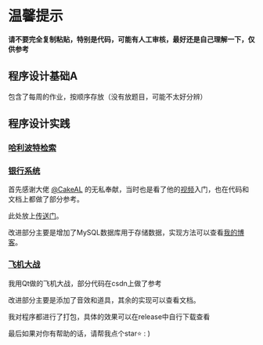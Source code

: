 # 温馨提示

**请不要完全复制粘贴，特别是代码，可能有人工审核，最好还是自己理解一下，仅供参考**

## 程序设计基础A

包含了每周的作业，按顺序存放（没有放题目，可能不太好分辨）

## 程序设计实践

### [哈利波特检索](https://github.com/study-233/USTB-CPP-Programming/tree/main/%E7%A8%8B%E5%BA%8F%E8%AE%BE%E8%AE%A1%E5%AE%9E%E8%B7%B5/%E5%93%88%E5%88%A9%E6%B3%A2%E7%89%B9%E6%A3%80%E7%B4%A2)

### [银行系统](https://github.com/study-233/USTB-CPP-Programming/tree/main/%E7%A8%8B%E5%BA%8F%E8%AE%BE%E8%AE%A1%E5%AE%9E%E8%B7%B5/%E9%93%B6%E8%A1%8C%E7%B3%BB%E7%BB%9F)

首先感谢大佬 [@CakeAL](https://github.com/CakeAL) 的无私奉献，当时也是看了他的[视频](https://www.bilibili.com/video/BV12L411i78C/?share_source=copy_web&vd_source=eebc583596be9433fc9f1f3db7e322d7)入门，也在代码和文档上都做了部分参考。

此处放上[传送门](https://github.com/CakeAL/ustb-cpp-programming)。

改进部分主要是增加了MySQL数据库用于存储数据，实现方法可以查看[我的博客](https://www.cnblogs.com/AndyYX/p/18144477)。

### [飞机大战](https://github.com/study-233/USTB-CPP-Programming/tree/main/%E7%A8%8B%E5%BA%8F%E8%AE%BE%E8%AE%A1%E5%AE%9E%E8%B7%B5/%E9%A3%9E%E6%9C%BA%E5%A4%A7%E6%88%98%E5%AE%8C%E5%96%84)

我用Qt做的飞机大战，部分代码在csdn上做了参考

改进部分主要是添加了音效和道具，其余的实现可以查看文档。




我对程序都进行了打包，具体的效果可以在release中自行下载查看

最后如果对你有帮助的话，请帮我点个star⭐ : )
